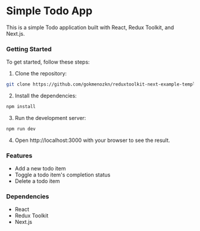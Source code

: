 # Simple Todo App
This is a simple Todo application built with React, Redux Toolkit, and Next.js.

### Getting Started
To get started, follow these steps:

1. Clone the repository:
```bash
git clone https://github.com/gokmenozkn/reduxtoolkit-next-example-template.git
```

2. Install the dependencies:
```bash
npm install
```

3. Run the development server:
```bash
npm run dev
```

4. Open http://localhost:3000 with your browser to see the result.

### Features
- Add a new todo item
- Toggle a todo item's completion status
- Delete a todo item

### Dependencies
- React
- Redux Toolkit
- Next.js